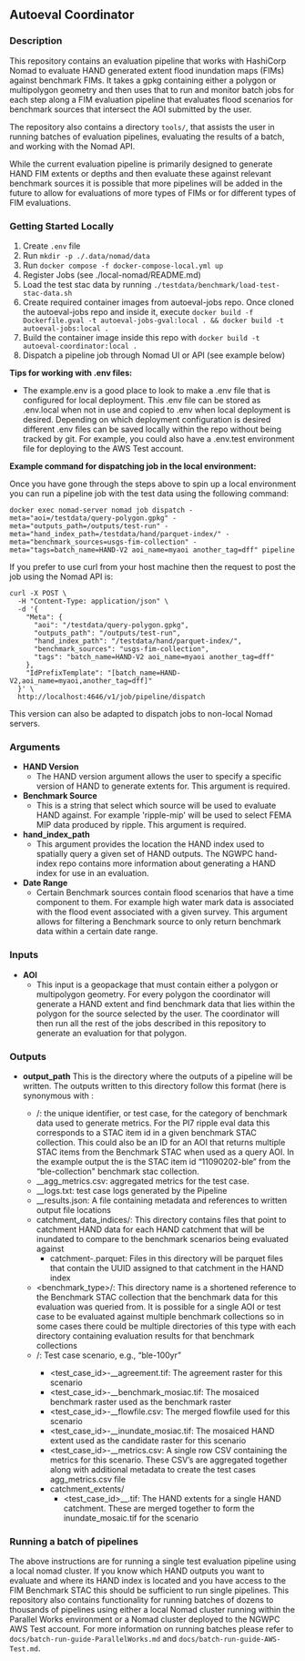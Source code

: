 ## Autoeval Coordinator
### Description  
This repository contains an evaluation pipeline that works with HashiCorp Nomad to evaluate HAND generated extent flood inundation maps (FIMs) against benchmark FIMs. It takes a gpkg containing either a polygon or multipolygon geometry and then uses that to run and monitor batch jobs for each step along a FIM evaluation pipeline that evaluates flood scenarios for benchmark sources that intersect the AOI submitted by the user. 

The repository also contains a directory `tools/`, that assists the user in running batches of evaluation pipelines, evaluating the results of a batch, and working with the Nomad API.

While the current evaluation pipeline is primarily designed to generate HAND FIM extents or depths and then evaluate these against relevant benchmark sources it is possible that more pipelines will be added in the future to allow for evaluations of more types of FIMs or for different types of FIM evaluations.

### Getting Started Locally
1. Create `.env` file
2. Run `mkdir -p ./.data/nomad/data`
3. Run `docker compose -f docker-compose-local.yml up`
4. Register Jobs (see ./local-nomad/README.md)
5. Load the test stac data by running `./testdata/benchmark/load-test-stac-data.sh`
6. Create required container images from autoeval-jobs repo. Once cloned the autoeval-jobs repo and inside it, execute `docker build -f Dockerfile.gval -t autoeval-jobs-gval:local . && docker build -t autoeval-jobs:local .`
7. Build the container image inside this repo with `docker build -t autoeval-coordinator:local .`
8. Dispatch a pipeline job through Nomad UI or API (see example below)

**Tips for working with .env files:**
- The example.env is a good place to look to make a .env file that is configured for local deployment. This .env file can be stored as .env.local when not in use and copied to .env when local deployment is desired. Depending on which deployment configuration is desired different .env files can be saved locally within the repo without being tracked by git. For example, you could also have a .env.test environment file for deploying to the AWS Test account. 

**Example command for dispatching job in the local environment:**

Once you have gone through the steps above to spin up a local environment you can run a pipeline job with the test data using the following command:

```
docker exec nomad-server nomad job dispatch -meta="aoi=/testdata/query-polygon.gpkg" -meta="outputs_path=/outputs/test-run" -meta="hand_index_path=/testdata/hand/parquet-index/" -meta="benchmark_sources=usgs-fim-collection" -meta="tags=batch_name=HAND-V2 aoi_name=myaoi another_tag=dff" pipeline
```

If you prefer to use curl from your host machine then the request to post the job using the Nomad API is:

```
curl -X POST \
  -H "Content-Type: application/json" \
  -d '{
    "Meta": {
      "aoi": "/testdata/query-polygon.gpkg",
      "outputs_path": "/outputs/test-run",
      "hand_index_path": "/testdata/hand/parquet-index/",
      "benchmark_sources": "usgs-fim-collection",
      "tags": "batch_name=HAND-V2 aoi_name=myaoi another_tag=dff"
    },
    "IdPrefixTemplate": "[batch_name=HAND-V2,aoi_name=myaoi,another_tag=dff]"
  }' \
  http://localhost:4646/v1/job/pipeline/dispatch
```

This version can also be adapted to dispatch jobs to non-local Nomad servers.

### Arguments
- **HAND Version** 
  - The HAND version argument allows the user to specify a specific version of HAND to generate extents for. This argument is required.
- **Benchmark Source** 
  - This is a string that select which source will be used to evaluate HAND against. For example 'ripple-mip' will be used to select FEMA MIP data produced by ripple. This argument is required.
- **hand_index_path**
  - This argument provides the location the HAND index used to spatially query a given set of HAND outputs. The NGWPC hand-index repo contains more information about generating a HAND index for use in an evaluation.
- **Date Range** 
  - Certain Benchmark sources contain flood scenarios that have a time component to them. For example high water mark data is associated with the flood  event associated with a given survey. This argument allows for filtering a Benchmark source to only return benchmark data within a certain date range.
 
### Inputs
- **AOI**
  - This input is a geopackage that must contain either a polygon or multipolygon geometry. For every polygon the coordinator will generate a HAND extent and find benchmark data that lies within the polygon for the source selected by the user. The coordinator will then run all the rest of the jobs described in this repository to generate an evaluation for that polygon. 

### Outputs
- **output_path**
  This is the directory where the outputs of a pipeline will be written. The outputs written to this directory follow this format (here <test-case-id> is synonymous with <aoi-id>:

  - <test-case-id>/: the unique identifier, or test case, for the category of benchmark data used to generate metrics. For the PI7 ripple eval data this corresponds to a STAC item id in a given benchmark STAC collection. This could also be an ID for an AOI that returns multiple STAC items from the Benchmark STAC when used as a query AOI. In the example output the <test-case-id> is the STAC item id “11090202-ble” from the “ble-collection" benchmark stac collection.  
  - <test-case-id>__agg_metrics.csv: aggregated metrics for the test case. 
  - <test-case-id>__logs.txt: test case logs generated by the Pipeline 
  - <test-case-id>__results.json: A file containing metadata and references to written output file locations 
  - catchment_data_indices/: This directory contains files that point to catchment HAND data for each HAND catchment that will be inundated to compare to the benchmark scenarios being evaluated against 
    - catchment-<unique-catchment-id>.parquet: Files in this directory will be parquet files that contain the UUID assigned to that catchment in the HAND index 
  - <benchmark_type>/: This directory name is a shortened reference to the Benchmark STAC collection that the benchmark data for this evaluation was queried from. It is possible for a single AOI or test case to be evaluated against multiple benchmark collections so in some cases there could be multiple directories of this type with each directory containing evaluation results for that benchmark collections 
  - <scenario>/: Test case scenario, e.g., “ble-100yr”  
    - <test_case_id>-<scenario>__agreement.tif: The agreement raster for this scenario 
    - <test_case_id>-<scenario>__benchmark_mosiac.tif: The mosaiced benchmark raster used as the benchmark raster 
    - <test_case_id>-<scenario>__flowfile.csv: The merged flowfile used for this scenario 
    - <test_case_id>-<scenario>__inundate_mosiac.tif: The mosaiced HAND extent used as the candidate raster for this scenario 
    - <test_case_id>-<scenario>__metrics.csv: A single row CSV containing the metrics for this scenario. These CSV’s are aggregated together along with additional metadata to create the test cases agg_metrics.csv file 
    - catchment_extents/ 
      - <test_case_id>__<unique-catchment-id>.tif: The HAND extents for a single HAND catchment. These are merged together to form the inundate_mosaic.tif for the scenario 


### Running a batch of pipelines

The above instructions are for running a single test evaluation pipeline using a local nomad cluster. If you know which HAND outputs you want to evaluate and where its HAND index is located and you have access to the FIM Benchmark STAC this should be sufficient to run single pipelines. This repository also contains functionality for running batches of dozens to thousands of pipelines using either a local Nomad cluster running within the Parallel Works environment or a Nomad cluster deployed to the NGWPC AWS Test account. For more information on running batches please refer to `docs/batch-run-guide-ParallelWorks.md` and `docs/batch-run-guide-AWS-Test.md`.
